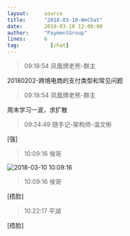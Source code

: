 ```yaml
---
layout:     source 
title:      "2018-03-10-WeChat"
date:       2018-03-10 12:00:00
author:     "PaymentGroup"
lines:      6 
tag:		  [chat]
---
```

> 09:18:54  凤凰牌老熊-群主  
   
20180202-跨境电商的支付类型和常见问题  
   
> 09:18:54  凤凰牌老熊-群主  
   
周末学习一波，求扩散  
   
> 09:24:49  随手记-架构师-温文彬  
   
[强]  
   
> 10:09:16  侯哥  
   
![2018-03-10 10:09:16](http://static.cocolian.org/img/20180310_100916.png) 
   
> 10:09:16  侯哥  
   
[捂脸]  
   
> 10:22:17  平湖  
   
[捂脸]  
   
